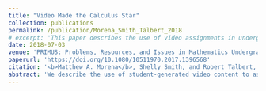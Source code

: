 ```yaml
---
title: "Video Made the Calculus Star"
collection: publications
permalink: /publication/Morena_Smith_Talbert_2018
# excerpt: 'This paper describes the use of video assignments in undergraduate mathematics courses.'
date: 2018-07-03
venue: 'PRIMUS: Problems, Resources, and Issues in Mathematics Undergraduate Studies'
paperurl: 'https://doi.org/10.1080/10511970.2017.1396568'
citation: '<b>Matthew A. Morena</b>, Shelly Smith, and Robert Talbert, <a href="https://doi.org/10.1080/10511970.2017.1396568" style="color:#0000FF;">Video Made the Calculus Star</a>, <i>PRIMUS: Problems, Resources, and Issues in Mathematics Undergraduate Studies,</i> 29(1), pp. 43-55 (2018).'
abstract: 'We describe the use of student-generated video content to assess students'' engagement with, and understanding of, problem-solving skills. In this framework, students are tasked with using technology to create videos that show them working through, and explaining solutions to, challenging calculus exercises. The videos are then posted online, accessible only to the students and instructors in the class. Such video assignments align with what recent studies have identified as effective homework practices. Indeed, results from student surveys suggest that a significantly higher level of self-regulated learning takes place in creating these videos than in completing traditional written or online homework.'
---
```

<!-- Abstract: We describe the use of student-generated video content to assess students' engagement with, and understanding of, problem-solving skills. In this framework, students are tasked with using technology to create videos that show them working through, and explaining solutions to, challenging calculus exercises. The videos are then posted online, accessible only to the students and instructors in the class. Such video assignments align with what recent studies have identified as effective homework practices. Indeed, results from student surveys suggest that a significantly higher level of self-regulated learning takes place in creating these videos than in completing traditional written or online homework. -->
